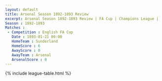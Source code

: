 ```yaml
---
layout: default
title: Arsenal Season 1892-1893 Review
excerpt: Arsenal Season 1892-1893 Review | FA Cup | Champions League | League Cup 
Season : 1892-1893
Matches :
 - Competition : English FA Cup
   Date : 1893-01-21 00:00
   HomeTeam : Sunderland
   HomeScore : 6
   AwayScore : 0
   AwayTeam : Arsenal
   ArsenalScore : 0
---
```



{% include league-table.html %}